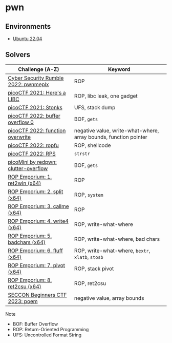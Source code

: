 # pwn

## Environments
- [Ubuntu 22.04](environments/ubuntu22.04/Dockerfile)

## Solvers
| Challenge (A-Z)                                                                             | Keyword                                                          |
| ------------------------------------------------------------------------------------------- | ---------------------------------------------------------------- |
| [Cyber Security Rumble 2022: pwnmeplx](challenges/CyberSecurityRumble2022/pwnmeplx/)        | ROP                                                              |
| [picoCTF 2021: Here's a LIBC](challenges/picoCTF2021/Here's%20a%20LIBC/)                    | ROP, libc leak, one gadget                                       |
| [picoCTF 2021: Stonks](challenges/picoCTF2021/Stonks/)                                      | UFS, stack dump                                                  |
| [picoCTF 2022: buffer overflow 0](challenges/picoCTF2022/buffer%20overflow%200/)            | BOF, `gets`                                                      |
| [picoCTF 2022: function overwrite](challenges/picoCTF2022/function%20overwrite/)            | negative value, write-what-where, array bounds, function pointer |
| [picoCTF 2022: ropfu](challenges/picoCTF2022/ropfu/)                                        | ROP, shellcode                                                   |
| [picoCTF 2022: RPS](challenges/picoCTF2022/RPS/)                                            | `strstr`                                                         |
| [picoMini by redpwn: clutter-overflow](challenges/picoMini%20by%20redpwn/clutter-overflow/) | BOF, `gets`                                                      |
| [ROP Emporium: 1. ret2win (x64)](challenges/ROPEmporium/1_ret2win-x64/)                     | ROP                                                              |
| [ROP Emporium: 2. split (x64)](challenges/ROPEmporium/2_split-x64/)                         | ROP, `system`                                                    |
| [ROP Emporium: 3. callme (x64)](challenges/ROPEmporium/3_callme-x64/)                       | ROP                                                              |
| [ROP Emporium: 4. write4 (x64)](challenges/ROPEmporium/4_write4-x64/)                       | ROP, write-what-where                                            |
| [ROP Emporium: 5. badchars (x64)](challenges/ROPEmporium/5_badchars-x64/)                   | ROP, write-what-where, bad chars                                 |
| [ROP Emporium: 6. fluff (x64)](challenges/ROPEmporium/6_fluff-x64/)                         | ROP, write-what-where, `bextr`, `xlatb`, `stosb`                 |
| [ROP Emporium: 7. pivot (x64)](challenges/ROPEmporium/7_pivot-x64/)                         | ROP, stack pivot                                                 |
| [ROP Emporium: 8. ret2csu (x64)](challenges/ROPEmporium/8_ret2csu-x64/)                     | ROP, ret2csu                                                     |
| [SECCON Beginners CTF 2023: poem](challenges/seccon-beginners-ctf-2023/poem/)               | negative value, array bounds                                     |

Note
- BOF: Buffer Overflow
- ROP: Return-Oriented Programming
- UFS: Uncontrolled Format String

